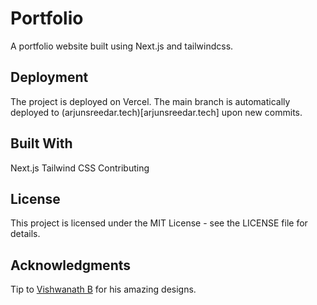 
# Portfolio
A portfolio website built using Next.js and tailwindcss.

## Deployment
The project is deployed on Vercel. The main branch is automatically deployed to (arjunsreedar.tech)[arjunsreedar.tech] upon new commits.

## Built With
Next.js
Tailwind CSS
Contributing

## License
This project is licensed under the MIT License - see the LICENSE file for details.

## Acknowledgments
Tip to [Vishwanath B](https://github.com/FrozenHearth) for his amazing designs.
